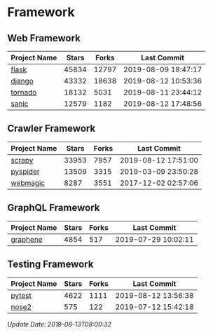 # Framework

## Web Framework

| Project Name | Stars | Forks | Last Commit |
| ------------ | ----- | ----- | ----------- |
| [flask](https://github.com/pallets/flask) | 45834 | 12797 | 2019-08-09 18:47:17 |
| [django](https://github.com/django/django) | 43332 | 18638 | 2019-08-12 10:53:36 |
| [tornado](https://github.com/tornadoweb/tornado) | 18132 | 5031 | 2019-08-11 23:44:12 |
| [sanic](https://github.com/huge-success/sanic) | 12579 | 1182 | 2019-08-12 17:48:56 |

## Crawler Framework

| Project Name | Stars | Forks | Last Commit |
| ------------ | ----- | ----- | ----------- |
| [scrapy](https://github.com/scrapy/scrapy) | 33953 | 7957 | 2019-08-12 17:51:00 |
| [pyspider](https://github.com/binux/pyspider) | 13509 | 3315 | 2019-03-09 23:50:28 |
| [webmagic](https://github.com/code4craft/webmagic) | 8287 | 3551 | 2017-12-02 02:57:06 |

## GraphQL Framework

| Project Name | Stars | Forks | Last Commit |
| ------------ | ----- | ----- | ----------- |
| [graphene](https://github.com/graphql-python/graphene) | 4854 | 517 | 2019-07-29 10:02:11 |

## Testing Framework

| Project Name | Stars | Forks | Last Commit |
| ------------ | ----- | ----- | ----------- |
| [pytest](https://github.com/pytest-dev/pytest) | 4622 | 1111 | 2019-08-12 13:56:38 |
| [nose2](https://github.com/nose-devs/nose2) | 575 | 122 | 2019-07-12 15:42:18 |

*Update Date: 2019-08-13T08:00:32*